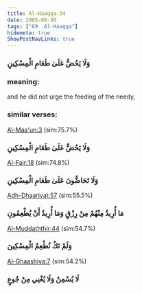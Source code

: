 ```yaml
---
title: Al-Haaqqa:34
date: 2005-08-30
tags: ["69 .Al-Haaqqa"]
hidemeta: true 
ShowPostNavLinks: true 
---
```

### وَلَا يَحُضُّ عَلَىٰ طَعَامِ الْمِسْكِينِ
### meaning: 
and he did not urge the feeding of the needy,
### similar verses: 

[Al-Maa'un:3](/107/3) (sim:75.7%)

### وَلَا يَحُضُّ عَلَىٰ طَعَامِ الْمِسْكِينِ

[Al-Fajr:18](/89/18) (sim:74.8%)

### وَلَا تَحَاضُّونَ عَلَىٰ طَعَامِ الْمِسْكِينِ

[Adh-Dhaariyat:57](/51/57) (sim:55.5%)

### مَا أُرِيدُ مِنْهُمْ مِنْ رِزْقٍ وَمَا أُرِيدُ أَنْ يُطْعِمُونِ

[Al-Muddaththir:44](/74/44) (sim:54.7%)

### وَلَمْ نَكُ نُطْعِمُ الْمِسْكِينَ

[Al-Ghaashiya:7](/88/7) (sim:54.2%)

### لَا يُسْمِنُ وَلَا يُغْنِي مِنْ جُوعٍ
